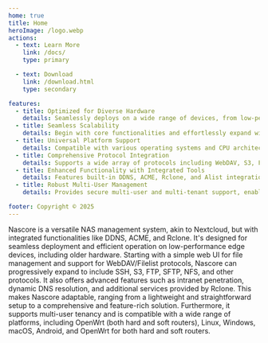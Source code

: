 ```yaml
---
home: true
title: Home
heroImage: /logo.webp
actions:
  - text: Learn More
    link: /docs/
    type: primary

  - text: Download
    link: /download.html
    type: secondary

features:
  - title: Optimized for Diverse Hardware
    details: Seamlessly deploys on a wide range of devices, from low-performance edge hardware to older systems, ensuring efficient resource utilization.
  - title: Seamless Scalability
    details: Begin with core functionalities and effortlessly expand with modular extensions, adapting to your evolving needs.
  - title: Universal Platform Support
    details: Compatible with various operating systems and CPU architectures, including Linux, Windows, macOS, Android, and OpenWrt for both hard and soft routers.
  - title: Comprehensive Protocol Integration
    details: Supports a wide array of protocols including WebDAV, S3, FTP, SFTP, NFS, and more for versatile file management.
  - title: Enhanced Functionality with Integrated Tools
    details: Features built-in DDNS, ACME, Rclone, and Alist integration to enhance your NAS capabilities.
  - title: Robust Multi-User Management
    details: Provides secure multi-user and multi-tenant support, enabling isolated environments and streamlined management.

footer: Copyright © 2025
---
```


Nascore is a versatile NAS management system, akin to Nextcloud, but with integrated functionalities like DDNS, ACME, and Rclone. It's designed for seamless deployment and efficient operation on low-performance edge devices, including older hardware. Starting with a simple web UI for file management and support for WebDAV/Filelist protocols, Nascore can progressively expand to include SSH, S3, FTP, SFTP, NFS, and other protocols. It also offers advanced features such as intranet penetration, dynamic DNS resolution, and additional services provided by Rclone. This makes Nascore adaptable, ranging from a lightweight and straightforward setup to a comprehensive and feature-rich solution. Furthermore, it supports multi-user tenancy and is compatible with a wide range of platforms, including OpenWrt (both hard and soft routers), Linux, Windows, macOS, Android, and OpenWrt for both hard and soft routers.
